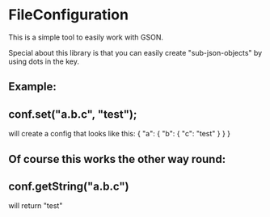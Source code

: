 # FileConfiguration
This is a simple tool to easily work with GSON.

Special about this library is that you can easily create "sub-json-objects" by using dots in the key.

## Example:

conf.set("a.b.c", "test");
---
will create a config that looks like this:
{
  "a": {
    "b": {
      "c": "test"
    }
  }
}

## Of course this works the other way round:

conf.getString("a.b.c")
---
will return "test"
